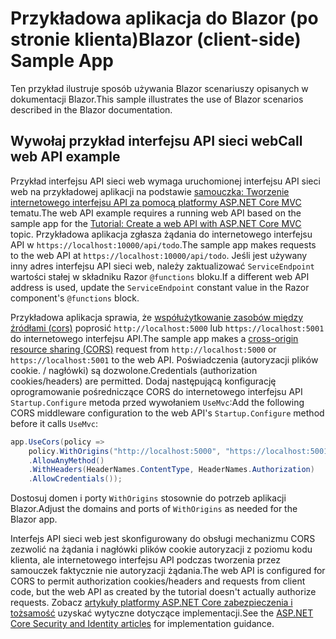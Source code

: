 # <a name="blazor-client-side-sample-app"></a><span data-ttu-id="bef46-101">Przykładowa aplikacja do Blazor (po stronie klienta)</span><span class="sxs-lookup"><span data-stu-id="bef46-101">Blazor (client-side) Sample App</span></span>

<span data-ttu-id="bef46-102">Ten przykład ilustruje sposób używania Blazor scenariuszy opisanych w dokumentacji Blazor.</span><span class="sxs-lookup"><span data-stu-id="bef46-102">This sample illustrates the use of Blazor scenarios described in the Blazor documentation.</span></span>

## <a name="call-web-api-example"></a><span data-ttu-id="bef46-103">Wywołaj przykład interfejsu API sieci web</span><span class="sxs-lookup"><span data-stu-id="bef46-103">Call web API example</span></span>

<span data-ttu-id="bef46-104">Przykład interfejsu API sieci web wymaga uruchomionej interfejsu API sieci web na przykładowej aplikacji na podstawie <a href="https://docs.microsoft.com/aspnet/core/tutorials/first-web-api">samouczka: Tworzenie internetowego interfejsu API za pomocą platformy ASP.NET Core MVC</a> tematu.</span><span class="sxs-lookup"><span data-stu-id="bef46-104">The web API example requires a running web API based on the sample app for the <a href="https://docs.microsoft.com/aspnet/core/tutorials/first-web-api">Tutorial: Create a web API with ASP.NET Core MVC</a> topic.</span></span> <span data-ttu-id="bef46-105">Przykładowa aplikacja zgłasza żądania do internetowego interfejsu API w `https://localhost:10000/api/todo`.</span><span class="sxs-lookup"><span data-stu-id="bef46-105">The sample app makes requests to the web API at `https://localhost:10000/api/todo`.</span></span> <span data-ttu-id="bef46-106">Jeśli jest używany inny adres interfejsu API sieci web, należy zaktualizować `ServiceEndpoint` wartości stałej w składniku Razor `@functions` bloku.</span><span class="sxs-lookup"><span data-stu-id="bef46-106">If a different web API address is used, update the `ServiceEndpoint` constant value in the Razor component's `@functions` block.</span></span></p>

<span data-ttu-id="bef46-107">Przykładowa aplikacja sprawia, że <a href="https://docs.microsoft.com/aspnet/core/security/cors">współużytkowanie zasobów między źródłami (cors)</a> poprosić `http://localhost:5000` lub `https://localhost:5001` do internetowego interfejsu API.</span><span class="sxs-lookup"><span data-stu-id="bef46-107">The sample app makes a <a href="https://docs.microsoft.com/aspnet/core/security/cors">cross-origin resource sharing (CORS)</a> request from `http://localhost:5000` or `https://localhost:5001` to the web API.</span></span> <span data-ttu-id="bef46-108">Poświadczenia (autoryzacji plików cookie. / nagłówki) są dozwolone.</span><span class="sxs-lookup"><span data-stu-id="bef46-108">Credentials (authorization cookies/headers) are permitted.</span></span> <span data-ttu-id="bef46-109">Dodaj następującą konfigurację oprogramowanie pośredniczące CORS do internetowego interfejsu API `Startup.Configure` metoda przed wywołaniem `UseMvc`:</span><span class="sxs-lookup"><span data-stu-id="bef46-109">Add the following CORS middleware configuration to the web API's `Startup.Configure` method before it calls `UseMvc`:</span></span></p>

```csharp
app.UseCors(policy => 
    policy.WithOrigins("http://localhost:5000", "https://localhost:5001")
    .AllowAnyMethod()
    .WithHeaders(HeaderNames.ContentType, HeaderNames.Authorization)
    .AllowCredentials());
```

<span data-ttu-id="bef46-110">Dostosuj domen i porty `WithOrigins` stosownie do potrzeb aplikacji Blazor.</span><span class="sxs-lookup"><span data-stu-id="bef46-110">Adjust the domains and ports of `WithOrigins` as needed for the Blazor app.</span></span>

<span data-ttu-id="bef46-111">Interfejs API sieci web jest skonfigurowany do obsługi mechanizmu CORS zezwolić na żądania i nagłówki plików cookie autoryzacji z poziomu kodu klienta, ale internetowego interfejsu API podczas tworzenia przez samouczek faktycznie nie autoryzacji żądania.</span><span class="sxs-lookup"><span data-stu-id="bef46-111">The web API is configured for CORS to permit authorization cookies/headers and requests from client code, but the web API as created by the tutorial doesn't actually authorize requests.</span></span> <span data-ttu-id="bef46-112">Zobacz <a href="https://docs.microsoft.com/aspnet/core/security/">artykuły platformy ASP.NET Core zabezpieczenia i tożsamość</a> uzyskać wytyczne dotyczące implementacji.</span><span class="sxs-lookup"><span data-stu-id="bef46-112">See the <a href="https://docs.microsoft.com/aspnet/core/security/">ASP.NET Core Security and Identity articles</a> for implementation guidance.</span></span>
